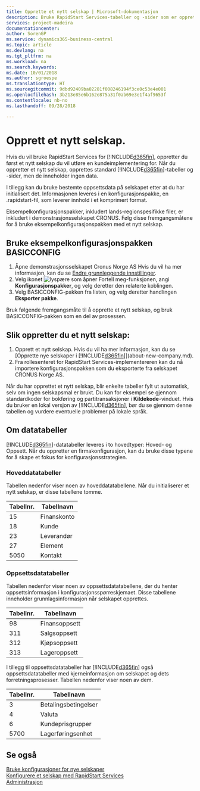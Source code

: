 ```yaml
---
title: Opprette et nytt selskap | Microsoft-dokumentasjon
description: Bruke RapidStart Services-tabeller og -sider som er opprettet, uten at det finnes data for dem.
services: project-madeira
documentationcenter: 
author: SorenGP
ms.service: dynamics365-business-central
ms.topic: article
ms.devlang: na
ms.tgt_pltfrm: na
ms.workload: na
ms.search.keywords: 
ms.date: 10/01/2018
ms.author: sgroespe
ms.translationtype: HT
ms.sourcegitcommit: 9dbd92409ba02281f008246194f3ce0c53e4e001
ms.openlocfilehash: 3b213e85e6b162e875a31f0ab69e3e1f4af9653f
ms.contentlocale: nb-no
ms.lasthandoff: 09/28/2018

---
```

# <a name="create-a-new-company"></a>Opprett et nytt selskap.
Hvis du vil bruke RapidStart Services for [!INCLUDE[d365fin](includes/d365fin_md.md)], oppretter du først et nytt selskap du vil utføre en kundeimplementering for. Når du oppretter et nytt selskap, opprettes standard [!INCLUDE[d365fin](includes/d365fin_md.md)]-tabeller og -sider, men de inneholder ingen data.

I tillegg kan du bruke bestemte oppsettsdata på selskapet etter at du har initialisert det. Informasjonen leveres i en konfigurasjonspakke, en .rapidstart-fil, som leverer innhold i et komprimert format.  

Eksempelkonfigurasjonspakker, inkludert lands-regionspesifikke filer, er inkludert i demonstrasjonsselskapet CRONUS. Følg disse fremgangsmåtene for å bruke eksempelkonfigurasjonspakken med et nytt selskap.  

## <a name="to-use-the-sample-basicconfig-configuration-package"></a>Bruke eksempelkonfigurasjonspakken BASICCONFIG  
1. Åpne demonstrasjonsselskapet Cronus Norge AS Hvis du vil ha mer informasjon, kan du se [Endre grunnleggende innstillinger](ui-change-basic-settings.md).
2. Velg ikonet ![lyspære som åpner Fortell meg-funksjonen](media/ui-search/search_small.png "Fortell hva du vil gjøre"), angi **Konfigurasjonspakker**, og velg deretter den relaterte koblingen.  
3. Velg BASICCONFIG-pakken fra listen, og velg deretter handlingen **Eksporter pakke**.  

Bruk følgende fremgangsmåte til å opprette et nytt selskap, og bruk BASICCONFIG-pakken som en del av prosessen.  

## <a name="to-create-a-new-company"></a>Slik oppretter du et nytt selskap:  
1. Opprett et nytt selskap. Hvis du vil ha mer informasjon, kan du se [Opprette nye selskaper i [!INCLUDE[d365fin](includes/d365fin_md.md)]](about-new-company.md).
2. Fra rollesenteret for RapidStart Services-implementereren kan du nå importere konfigurasjonspakken som du eksporterte fra selskapet CRONUS Norge AS.

Når du har opprettet et nytt selskap, blir enkelte tabeller fylt ut automatisk, selv om ingen selskapsmal er brukt. Du kan for eksempel se gjennom standardkoder for bokføring og partitransaksjoner i **Kildekode**-vinduet. Hvis du bruker en lokal versjon av [!INCLUDE[d365fin](includes/d365fin_md.md)], bør du se gjennom denne tabellen og vurdere eventuelle problemer på lokale språk.

## <a name="about-data-tables"></a>Om datatabeller
[!INCLUDE[d365fin](includes/d365fin_md.md)]-datatabeller leveres i to hovedtyper: Hoved- og Oppsett. Når du oppretter en firmakonfigurasjon, kan du bruke disse typene for å skape et fokus for konfigurasjonsstrategien.  

### <a name="master-data-tables"></a>Hoveddatatabeller  
Tabellen nedenfor viser noen av hoveddatatabellene. Når du initialiserer et nytt selskap, er disse tabellene tomme.  

|Tabellnr.|Tabellnavn|  
|-------------------|--------------------|  
|15|Finanskonto|  
|18|Kunde|  
|23|Leverandør|  
|27|Element|  
|5050|Kontakt|  

### <a name="setup-data-tables"></a>Oppsettsdatatabeller  
Tabellen nedenfor viser noen av oppsettsdatatabellene, der du henter oppsettsinformasjon i konfigurasjonsspørreskjemaet. Disse tabellene inneholder grunnlagsinformasjon når selskapet opprettes.  

|Tabellnr.|Tabellnavn|  
|-------------------|--------------------|  
|98|Finansoppsett|  
|311|Salgsoppsett|  
|312|Kjøpsoppsett|  
|313|Lageroppsett|  

I tillegg til oppsettsdatatabeller har [!INCLUDE[d365fin](includes/d365fin_md.md)] også oppsettsdatatabeller med kjerneinformasjon om selskapet og dets forretningsprosesser. Tabellen nedenfor viser noen av dem.  

|Tabellnr.|Tabellnavn|  
|-------------------|--------------------|  
|3|Betalingsbetingelser|  
|4|Valuta|  
|6|Kundeprisgrupper|  
|5700|Lagerføringsenhet|

  

## <a name="see-also"></a>Se også  
[Bruke konfigurasjoner for nye selskaper](admin-apply-configuration-to-new-companies.md)  
[Konfigurere et selskap med RapidStart Services](admin-set-up-a-company-with-rapidstart.md)  
[Administrasjon](admin-setup-and-administration.md)

